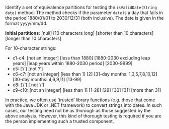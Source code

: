 <panel header="{{ icon_Q_A }} isValidDate">
<question type="text">

Identify a set of equivalence partitions for testing the `isValidDate(String date)` method. The method checks if the parameter `date` is a day that falls in the period 1880/01/01 to 2030/12/31 (both inclusive). The date is given in the format yyyy/mm/dd.

<div slot="answer">

**Initial partitions**: [null] [10 characters long] [shorter than 10 characters] [longer than 10 characters]

For 10-character strings:

* c1-c4: [not an integer] [less than 1880] [1880-2030 excluding leap years] [leap years within 1880-2030 period] [2030-9999]
* c5: [‘/’] [not ‘/’]
* c6-c7: [not an integer] [less than 1] [2] [31-day months: 1,3,5,7,8,10,12] [30-day months: 4,6,9,11] [13-99]
* c8: [‘/’] [ not ‘/’]
* c9-c10: [not an integer] [less than 1] [1-28] [29] [30] [31] [more than 31]

In practice, we often use ‘trusted’ library functions (e.g. those that come with the Java JDK or .NET framework) to convert strings into dates. In such cases, our testing need not be as thorough as those suggested by the above analysis. However, this kind of thorough testing is required if you are the person implementing such a trusted component.

</div>
</question>
</panel>
